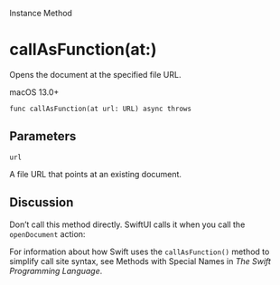 Instance Method

# callAsFunction(at:)

Opens the document at the specified file URL.

macOS 13.0+

    
    
    func callAsFunction(at url: URL) async throws

##  Parameters

`url`

    

A file URL that points at an existing document.

## Discussion

Don’t call this method directly. SwiftUI calls it when you call the
`openDocument` action:

For information about how Swift uses the `callAsFunction()` method to simplify
call site syntax, see Methods with Special Names in _The Swift Programming
Language_.

